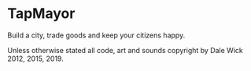 # TapMayor

Build a city, trade goods and keep your citizens happy.

Unless otherwise stated all code, art and sounds copyright by Dale Wick 2012, 2015, 2019.
